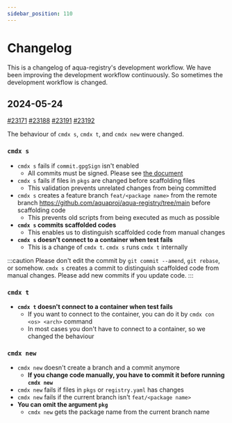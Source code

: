 ```yaml
---
sidebar_position: 110
---
```


# Changelog

This is a changelog of aqua-registry's development workflow.
We have been improving the development workflow continuously.
So sometimes the development workflow is changed.

## 2024-05-24

[#23171](https://github.com/aquaproj/aqua-registry/pull/23171) [#23188](https://github.com/aquaproj/aqua-registry/pull/23188) [#23191](https://github.com/aquaproj/aqua-registry/pull/23191) [#23192](https://github.com/aquaproj/aqua-registry/pull/23192)

The behaviour of `cmdx s`, `cmdx t`, and `cmdx new` were changed.

### `cmdx s`

- `cmdx s` fails if `commit.gpgSign` isn't enabled
  - All commits must be signed. Please see [the document](https://github.com/suzuki-shunsuke/oss-contribution-guide/blob/main/docs/commit-signing.md)
- `cmdx s` fails if files in `pkgs` are changed before scaffolding files
  - This validation prevents unrelated changes from being committed
- `cmdx s` creates a feature branch `feat/<package name>` from the remote branch https://github.com/aquaproj/aqua-registry/tree/main before scaffolding code
  - This prevents old scripts from being executed as much as possible
- **`cmdx s` commits scaffolded codes**
  - This enables us to distinguish scaffolded code from manual changes
- **`cmdx s` doesn't connect to a container when test fails**
  - This is a change of `cmdx t`. `cmdx s` runs `cmdx t` internally

:::caution
Please don't edit the commit by `git commit --amend`, `git rebase`, or somehow.
`cmdx s` creates a commit to distinguish scaffolded code from manual changes.
Please add new commits if you update code.
:::

### `cmdx t`

- **`cmdx t` doesn't connect to a container when test fails**
  - If you want to connect to the container, you can do it by `cmdx con <os> <arch>` command
  - In most cases you don't have to connect to a container, so we changed the behaviour

### `cmdx new`

- `cmdx new` doesn't create a branch and a commit anymore
  - **If you change code manually, you have to commit it before running `cmdx new`**
- `cmdx new` fails if files in `pkgs` or `registry.yaml` has changes
- `cmdx new` fails if the current branch isn't `feat/<package name>`
- **You can omit the argument `pkg`**
  - `cmdx new` gets the package name from the current branch name
